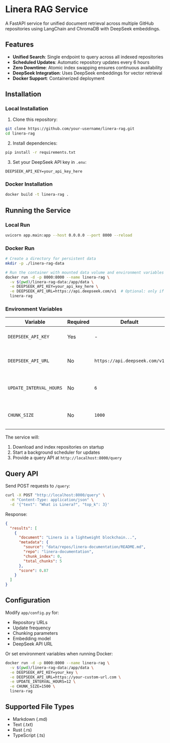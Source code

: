 # Linera RAG Service

A FastAPI service for unified document retrieval across multiple GitHub repositories using LangChain and ChromaDB with DeepSeek embeddings.

## Features

- **Unified Search**: Single endpoint to query across all indexed repositories
- **Scheduled Updates**: Automatic repository updates every 6 hours
- **Zero Downtime**: Atomic index swapping ensures continuous availability
- **DeepSeek Integration**: Uses DeepSeek embeddings for vector retrieval
- **Docker Support**: Containerized deployment

## Installation

### Local Installation
1. Clone this repository:
```bash
git clone https://github.com/your-username/linera-rag.git
cd linera-rag
```

2. Install dependencies:
```bash
pip install -r requirements.txt
```

3. Set your DeepSeek API key in `.env`:
```env
DEEPSEEK_API_KEY=your_api_key_here
```

### Docker Installation
```bash
docker build -t linera-rag .
```

## Running the Service

### Local Run
```bash
uvicorn app.main:app --host 0.0.0.0 --port 8000 --reload
```

### Docker Run
```bash
# Create a directory for persistent data
mkdir -p ./linera-rag-data

# Run the container with mounted data volume and environment variables
docker run -d -p 8000:8000 --name linera-rag \
  -v $(pwd)/linera-rag-data:/app/data \
  -e DEEPSEEK_API_KEY=your_api_key_here \
  -e DEEPSEEK_API_URL=https://api.deepseek.com/v1  # Optional: only if using custom URL
  linera-rag
```

### Environment Variables
| Variable | Required | Default | Description |
|----------|----------|---------|-------------|
| `DEEPSEEK_API_KEY` | Yes | - | Your DeepSeek API key |
| `DEEPSEEK_API_URL` | No | `https://api.deepseek.com/v1` | Custom API endpoint for DeepSeek |
| `UPDATE_INTERVAL_HOURS` | No | `6` | Repository update frequency (hours) |
| `CHUNK_SIZE` | No | `1000` | Document chunk size for processing |

The service will:
1. Download and index repositories on startup
2. Start a background scheduler for updates
3. Provide a query API at `http://localhost:8000/query`

## Query API

Send POST requests to `/query`:
```bash
curl -X POST "http://localhost:8000/query" \
  -H "Content-Type: application/json" \
  -d '{"text": "What is Linera?", "top_k": 3}'
```

Response:
```json
{
  "results": [
    {
      "document": "Linera is a lightweight blockchain...",
      "metadata": {
        "source": "data/repos/linera-documentation/README.md",
        "repo": "linera-documentation",
        "chunk_index": 0,
        "total_chunks": 5
      },
      "score": 0.87
    }
  ]
}
```

## Configuration

Modify `app/config.py` for:
- Repository URLs
- Update frequency
- Chunking parameters
- Embedding model
- DeepSeek API URL

Or set environment variables when running Docker:
```bash
docker run -d -p 8000:8000 --name linera-rag \
  -v $(pwd)/linera-rag-data:/app/data \
  -e DEEPSEEK_API_KEY=your_key \
  -e DEEPSEEK_API_URL=https://your-custom-url.com \
  -e UPDATE_INTERVAL_HOURS=12 \
  -e CHUNK_SIZE=1500 \
  linera-rag
```

## Supported File Types
- Markdown (.md)
- Text (.txt)
- Rust (.rs)
- TypeScript (.ts)